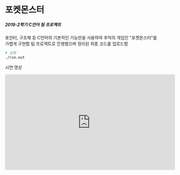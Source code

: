 

# 포켓몬스터

##### 2019-2학기 C언어 팀 프로젝트

포인터, 구조체 등 C언어의 기본적인 기능만을 사용하여 추억의 게임인 "포켓몬스터"를 가볍게 구현함
팀 프로젝트로 진행했으며 정리된 최종 코드를 업로드함

```bash
# 실행
./run.out
```

시연 영상

<iframe width="560" height="315" src="https://www.youtube.com/embed/_y9fSZlnYQc" frameborder="0" allow="accelerometer; autoplay; encrypted-media; gyroscope; picture-in-picture"allowfullscreen=""></iframe>



